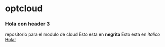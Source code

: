 # optcloud
### Hola con header 3
repositorio para el modulo de cloud 
Esto esta en **negrita**
Esto esta en *italico*
[Hola!](https://google.com)

